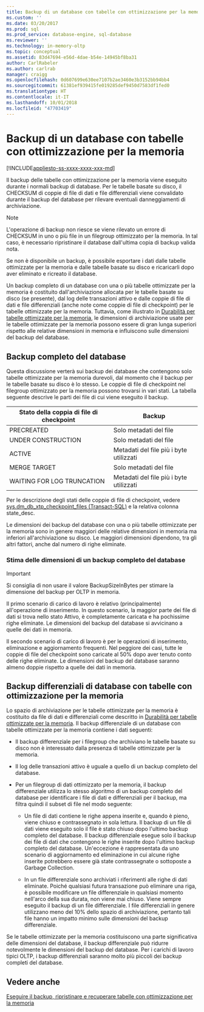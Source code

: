 ```yaml
---
title: Backup di un database con tabelle con ottimizzazione per la memoria | Microsoft Docs
ms.custom: ''
ms.date: 03/20/2017
ms.prod: sql
ms.prod_service: database-engine, sql-database
ms.reviewer: ''
ms.technology: in-memory-oltp
ms.topic: conceptual
ms.assetid: 83d47694-e56d-4dae-b54e-14945bf8ba31
author: CarlRabeler
ms.author: carlrab
manager: craigg
ms.openlocfilehash: 0d607699e630ee7107b2ae3460e3b3152bb94bb4
ms.sourcegitcommit: 61381ef939415fe019285def9450d7583df1fed0
ms.translationtype: HT
ms.contentlocale: it-IT
ms.lasthandoff: 10/01/2018
ms.locfileid: "47703419"
---
```

# <a name="backing-up-a-database-with-memory-optimized-tables"></a>Backup di un database con tabelle con ottimizzazione per la memoria
[!INCLUDE[appliesto-ss-xxxx-xxxx-xxx-md](../../includes/appliesto-ss-xxxx-xxxx-xxx-md.md)]

  Il backup delle tabelle con ottimizzazione per la memoria viene eseguito durante i normali backup di database. Per le tabelle basate su disco, il CHECKSUM di coppie di file di dati e file differenziali viene convalidato durante il backup del database per rilevare eventuali danneggiamenti di archiviazione.  
  
> [!NOTE]  
>  L'operazione di backup non riesce se viene rilevato un errore di CHECKSUM in uno o più file in un filegroup ottimizzato per la memoria. In tal caso, è necessario ripristinare il database dall'ultima copia di backup valida nota.  
>   
>  Se non è disponibile un backup, è possibile esportare i dati dalle tabelle ottimizzate per la memoria e dalle tabelle basate su disco e ricaricarli dopo aver eliminato e ricreato il database.  
  
 Un backup completo di un database con una o più tabelle ottimizzate per la memoria è costituito dall'archiviazione allocata per le tabelle basate su disco (se presente), dal log delle transazioni attivo e dalle coppie di file di dati e file differenziali (anche note come coppie di file di checkpoint) per le tabelle ottimizzate per la memoria. Tuttavia, come illustrato in [Durabilità per tabelle ottimizzate per la memoria](../../relational-databases/in-memory-oltp/durability-for-memory-optimized-tables.md), le dimensioni di archiviazione usate per le tabelle ottimizzate per la memoria possono essere di gran lunga superiori rispetto alle relative dimensioni in memoria e influiscono sulle dimensioni del backup del database.  
  
## <a name="full-database-backup"></a>Backup completo del database  
 Questa discussione verterà sui backup dei database che contengono solo tabelle ottimizzate per la memoria durevoli, dal momento che il backup per le tabelle basate su disco è lo stesso. Le coppie di file di checkpoint nel filegroup ottimizzato per la memoria possono trovarsi in vari stati. La tabella seguente descrive le parti dei file di cui viene eseguito il backup.  
  
|Stato della coppia di file di checkpoint|Backup|  
|--------------------------------|------------|  
|PRECREATED|Solo metadati del file|  
|UNDER CONSTRUCTION|Solo metadati del file|  
|ACTIVE|Metadati del file più i byte utilizzati|  
|MERGE TARGET|Solo metadati del file|  
|WAITING FOR LOG TRUNCATION|Metadati del file più i byte utilizzati|  
  
 Per le descrizione degli stati delle coppie di file di checkpoint, vedere [sys.dm_db_xtp_checkpoint_files &#40;Transact-SQL&#41;](../../relational-databases/system-dynamic-management-views/sys-dm-db-xtp-checkpoint-files-transact-sql.md) e la relativa colonna state_desc.  
  
 Le dimensioni dei backup del database con una o più tabelle ottimizzate per la memoria sono in genere maggiori delle relative dimensioni in memoria ma inferiori all'archiviazione su disco. Le maggiori dimensioni dipendono, tra gli altri fattori, anche dal numero di righe eliminate.  
  
### <a name="estimating-size-of-full-database-backup"></a>Stima delle dimensioni di un backup completo del database  
  
> [!IMPORTANT]  
>  Si consiglia di non usare il valore BackupSizeInBytes per stimare la dimensione del backup per OLTP in memoria.  
  
 Il primo scenario di carico di lavoro è relativo (principalmente) all'operazione di inserimento. In questo scenario, la maggior parte dei file di dati si trova nello stato Attivo, è completamente caricata e ha pochissime righe eliminate. Le dimensioni del backup del database si avvicinano a quelle dei dati in memoria.  
  
 Il secondo scenario di carico di lavoro è per le operazioni di inserimento, eliminazione e aggiornamento frequenti. Nel peggiore dei casi, tutte le coppie di file del checkpoint sono caricate al 50% dopo aver tenuto conto delle righe eliminate. Le dimensioni del backup del database saranno almeno doppie rispetto a quelle dei dati in memoria.  
  
## <a name="differential-backups-of-databases-with-memory-optimized-tables"></a>Backup differenziali di database con tabelle con ottimizzazione per la memoria  
 Lo spazio di archiviazione per le tabelle ottimizzate per la memoria è costituito da file di dati e differenziali come descritto in [Durabilità per tabelle ottimizzate per la memoria](../../relational-databases/in-memory-oltp/durability-for-memory-optimized-tables.md). Il backup differenziale di un database con tabelle ottimizzate per la memoria contiene i dati seguenti:  
  
-   Il backup differenziale per i filegroup che archiviano le tabelle basate su disco non è interessato dalla presenza di tabelle ottimizzate per la memoria.  
  
-   Il log delle transazioni attivo è uguale a quello di un backup completo del database.  
  
-   Per un filegroup di dati ottimizzato per la memoria, il backup differenziale utilizza lo stesso algoritmo di un backup completo del database per identificare i file di dati e differenziali per il backup, ma filtra quindi il subset di file nel modo seguente:  
  
    -   Un file di dati contiene le righe appena inserite e, quando è pieno, viene chiuso e contrassegnato in sola lettura. Il backup di un file di dati viene eseguito solo il file è stato chiuso dopo l'ultimo backup completo del database. Il backup differenziale esegue solo il backup dei file di dati che contengono le righe inserite dopo l'ultimo backup completo del database. Un'eccezione è rappresentata da uno scenario di aggiornamento ed eliminazione in cui alcune righe inserite potrebbero essere già state contrassegnate o sottoposte a Garbage Collection.  
  
    -   In un file differenziale sono archiviati i riferimenti alle righe di dati eliminate. Poiché qualsiasi futura transazione può eliminare una riga, è possibile modificare un file differenziale in qualsiasi momento nell'arco della sua durata, non viene mai chiuso. Viene sempre eseguito il backup di un file differenziale. I file differenziali in genere utilizzano meno del 10% dello spazio di archiviazione, pertanto tali file hanno un impatto minimo sulle dimensioni del backup differenziale.  
  
 Se le tabelle ottimizzate per la memoria costituiscono una parte significativa delle dimensioni del database, il backup differenziale può ridurre notevolmente le dimensioni del backup del database. Per i carichi di lavoro tipici OLTP, i backup differenziali saranno molto più piccoli dei backup completi del database.  
  
## <a name="see-also"></a>Vedere anche  
 [Eseguire il backup, ripristinare e recuperare tabelle con ottimizzazione per la memoria](http://msdn.microsoft.com/library/3f083347-0fbb-4b19-a6fb-1818d545e281)  
  
  
